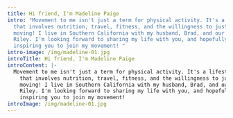 ```yaml
---
title: Hi friend, I'm Madeline Paige
intro: "Movement to me isn't just a term for physical activity. It's a lifestyle
  that involves nutrition, travel, fitness, and the willingness to just keep
  moving! I live in Southern California with my husband, Brad, and our dog,
  Riley. I'm looking forward to sharing my life with you, and hopefully
  inspiring you to join my movement! "
intro-image: /img/madeline-01.jpg
introTitle: Hi friend, I'm Madeline Paige
introContent: |-
  Movement to me isn't just a term for physical activity. It's a lifestyle
    that involves nutrition, travel, fitness, and the willingness to just keep
    moving! I live in Southern California with my husband, Brad, and our dog,
    Riley. I'm looking forward to sharing my life with you, and hopefully
    inspiring you to join my movement!
introImage: /img/madeline-01.jpg
---
```

